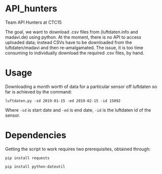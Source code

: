 # API_hunters
Team API Hunters at CTC15

The goal, we want to download .csv files from (luftdaten.info and madavi.de) using python. At the moment, there is no API to access uploaded data; instead CSVs have to be downloaded from the luftdaten/madavi and then re-amalgamated. The issue, it is too time consuming to individually download the required .csv files, by hand. 


# Usage

Downloading a month worth of data for a particular sensor off luftdaten so far is achieved by the command:

```luftdaten.py -sd 2019-01-15 -ed 2019-02-15 -id 15092```

Where ```-sd``` is start date and ```-ed``` is end date, ```-id``` is the luftdaten id of the sensor.

# Dependencies 

Getting the script to work requires two prerequisites, obtained through:

```pip install requests```

```pip install python-dateutil```
